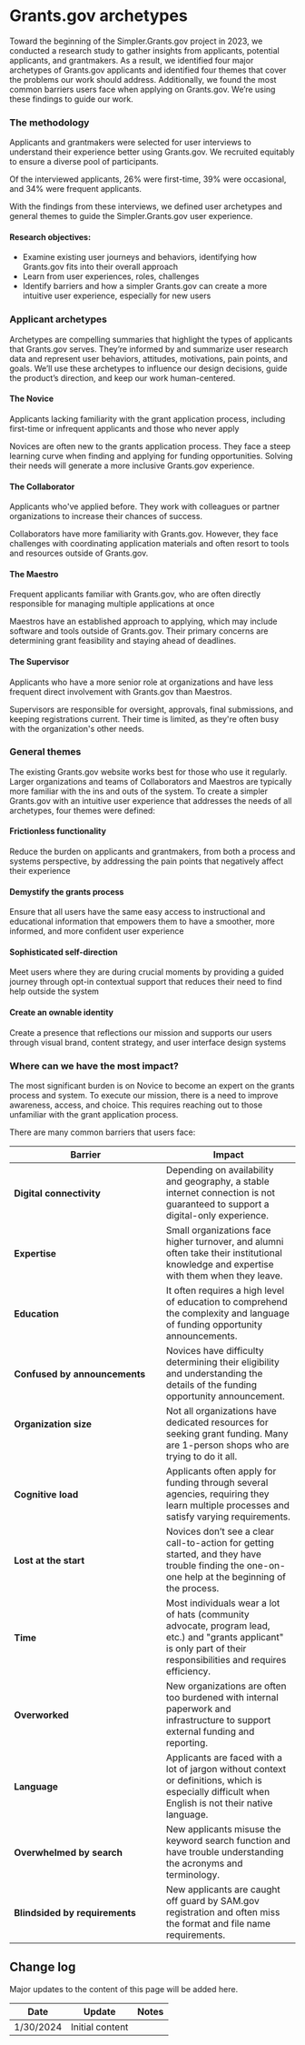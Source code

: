 # Grants.gov archetypes

Toward the beginning of the Simpler.Grants.gov project in 2023, we conducted a research study to gather insights from applicants, potential applicants, and grantmakers. As a result, we identified four major archetypes of Grants.gov applicants and identified four themes that cover the problems our work should address. Additionally, we found the most common barriers users face when applying on Grants.gov. We’re using these findings to guide our work.

### The methodology

Applicants and grantmakers were selected for user interviews to understand their experience better using Grants.gov. We recruited equitably to ensure a diverse pool of participants.

Of the interviewed applicants, 26% were first-time, 39% were occasional, and 34% were frequent applicants.

With the findings from these interviews, we defined user archetypes and general themes to guide the Simpler.Grants.gov user experience.

#### Research objectives:

* Examine existing user journeys and behaviors, identifying how Grants.gov fits into their overall approach
* Learn from user experiences, roles, challenges
* Identify barriers and how a simpler Grants.gov can create a more intuitive user experience, especially for new users

### Applicant archetypes

Archetypes are compelling summaries that highlight the types of applicants that Grants.gov serves. They’re informed by and summarize user research data and represent user behaviors, attitudes, motivations, pain points, and goals. We’ll use these archetypes to influence our design decisions, guide the product’s direction, and keep our work human-centered.

#### The Novice

Applicants lacking familiarity with the grant application process, including first-time or infrequent applicants and those who never apply

Novices are often new to the grants application process. They face a steep learning curve when finding and applying for funding opportunities. Solving their needs will generate a more inclusive Grants.gov experience.

#### The Collaborator

Applicants who've applied before. They work with colleagues or partner organizations to increase their chances of success.

Collaborators have more familiarity with Grants.gov. However, they face challenges with coordinating application materials and often resort to tools and resources outside of Grants.gov.

#### The Maestro

Frequent applicants familiar with Grants.gov, who are often directly responsible for managing multiple applications at once

Maestros have an established approach to applying, which may include software and tools outside of Grants.gov. Their primary concerns are determining grant feasibility and staying ahead of deadlines.

#### The Supervisor

Applicants who have a more senior role at organizations and have less frequent direct involvement with Grants.gov than Maestros.

Supervisors are responsible for oversight, approvals, final submissions, and keeping registrations current. Their time is limited, as they're often busy with the organization's other needs.

### General themes

The existing Grants.gov website works best for those who use it regularly. Larger organizations and teams of Collaborators and Maestros are typically more familiar with the ins and outs of the system. To create a simpler Grants.gov with an intuitive user experience that addresses the needs of all archetypes, four themes were defined:

#### Frictionless functionality

Reduce the burden on applicants and grantmakers, from both a process and systems perspective, by addressing the pain points that negatively affect their experience

#### Demystify the grants process

Ensure that all users have the same easy access to instructional and educational information that empowers them to have a smoother, more informed, and more confident user experience

#### Sophisticated self-direction

Meet users where they are during crucial moments by providing a guided journey through opt-in contextual support that reduces their need to find help outside the system

#### Create an ownable identity

Create a presence that reflections our mission and supports our users through visual brand, content strategy, and user interface design systems

### Where can we have the most impact?

The most significant burden is on Novice to become an expert on the grants process and system. To execute our mission, there is a need to improve awareness, access, and choice. This requires reaching out to those unfamiliar with the grant application process.

There are many common barriers that users face:



<table><thead><tr><th width="252">Barrier</th><th>Impact</th></tr></thead><tbody><tr><td><h4>Digital connectivity</h4></td><td>Depending on availability and geography, a stable internet connection is not guaranteed to support a digital-only experience.</td></tr><tr><td><h4>Expertise</h4></td><td>Small organizations face higher turnover, and alumni often take their institutional knowledge and expertise with them when they leave.</td></tr><tr><td><h4>Education</h4></td><td>It often requires a high level of education to comprehend the complexity and language of funding opportunity announcements.</td></tr><tr><td><h4>Confused by announcements</h4></td><td>Novices have difficulty determining their eligibility and understanding the details of the funding opportunity announcement.</td></tr><tr><td><h4>Organization size</h4><p><br></p></td><td>Not all organizations have dedicated resources for seeking grant funding. Many are 1-person shops who are trying to do it all.</td></tr><tr><td><h4>Cognitive load</h4></td><td>Applicants often apply for funding through several agencies, requiring they learn multiple processes and satisfy varying requirements.</td></tr><tr><td><h4>Lost at the start</h4></td><td>Novices don’t see a clear call-to-action for getting started, and they have trouble finding the one-on-one help at the beginning of the process.</td></tr><tr><td><h4>Time</h4></td><td>Most individuals wear a lot of hats (community advocate, program lead, etc.) and "grants applicant" is only part of their responsibilities and requires efficiency.</td></tr><tr><td><h4>Overworked</h4></td><td>New organizations are often too burdened with internal paperwork and infrastructure to support external funding and reporting.</td></tr><tr><td><h4>Language</h4></td><td>Applicants are faced with a lot of jargon without context or definitions, which is especially difficult when English is not their native language.</td></tr><tr><td><h4>Overwhelmed by search</h4></td><td>New applicants misuse the keyword search function and have trouble understanding the acronyms and terminology.</td></tr><tr><td><h4>Blindsided by requirements</h4></td><td>New applicants are caught off guard by SAM.gov registration and often miss the format and file name requirements.</td></tr></tbody></table>



## Change log

Major updates to the content of this page will be added here.

| Date      | Update          | Notes |
| --------- | --------------- | ----- |
| 1/30/2024 | Initial content |       |
